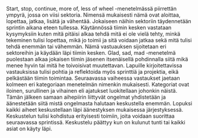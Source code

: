 Start, stop, continue, more of, less of wheel -menetelmässä piirrettän ympyrä, jossa on viisi sektoria. Nimensä mukaisesti nämä ovat aloittaa, lopettaa, jatkaa, lisätä ja vähentää. Jokaiseen näihin sektoriin täydennetään sprintin aikana eteen tullessa. Käytännössä tiimin kesken vastataan kysymyksiin kuten mitä pitäisi alkaa tehdä mitä ei ole vielä tehty, minkä tekeminen tulisi lopettaa, mikä jo toimii ja sitä voidaan jatkaa sekä mitä tulisi tehdä enemmän tai vähemmän. Nämä vastuauksen sijoitetaan eri sektoreihin ja käydään läpi tiimin kesken. Glad, sad, mad -menetelmä puolestaan alkaa jokaisen tiimin jäsenen itsenäisellä pohdinnalla siitä mikä menee hyvin tai mitä he toivoisivat muutettavan. Lapuille kirjoitettavissa vastauksissa tulisi pohtia ja reflektoida myös sprinttiä ja projektia, eikä pelkästään tiimin toimintaa. Seuraavassa vaiheessa vastaukset jaetaan kolmeen eri kategoriaan menetelmän nimenkin mukaisesti. Kategoriat ovat iloinen, surullinen ja vihainen eli ajatukset luokitellaan johonkin näistä. Tämän jälkeen samaan aihepiirin liittyvät ongelmat yhdistetään ja äänestetään siitä mistä ongelmasta halutaan keskustella enemmän. Lopuksi kaikki aiheet keskustellaan läpi äänestyksen mukaisessa järjestyksessä. Keskustelun tulisi kohdistua erityisesti toimiin, joita voidaan suorittaa seuraavassa sprintissä. Keskustelu päättyy kun on kulunut tunti tai kaikki asiat on käyty läpi.